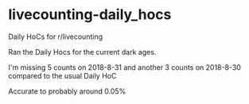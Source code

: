 # livecounting-daily_hocs
Daily HoCs for r/livecounting

Ran the Daily Hocs for the current dark ages.

I'm missing 5 counts on 2018-8-31
and another 3 counts on 2018-8-30
compared to the usual Daily HoC

Accurate to probably around 0.05%
